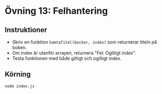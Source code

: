 # Övning 13: Felhantering

## Instruktioner
- Skriv en funktion `hamtaTitel(bocker, index)` som returnerar titeln på boken.
- Om index är utanför arrayen, returnera "Fel: Ogiltigt index".
- Testa funktionen med både giltigt och ogiltigt index.

## Körning
`node index.js`
